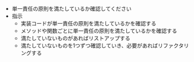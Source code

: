- 単一責任の原則を満たしているか確認してください
- 指示
  - 実装コードが単一責任の原則を満たしているかを確認する
  - メソッドや関数ごとに単一責任の原則を満たしているかを確認する
  - 満たしていないものがあればリストアップする
  - 満たしていないものを1つずつ確認していき、必要があればリファクタリングする
